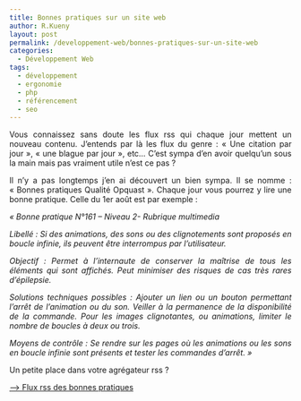 ```yaml
---
title: Bonnes pratiques sur un site web
author: R.Kueny
layout: post
permalink: /developpement-web/bonnes-pratiques-sur-un-site-web
categories:
  - Développement Web
tags:
  - développement
  - ergonomie
  - php
  - référencement
  - seo
---
```

<p style="text-align: justify;">
  Vous connaissez sans doute les flux rss qui chaque jour mettent un nouveau contenu. J&rsquo;entends par là les flux du genre : &laquo;&nbsp;Une citation par jour&nbsp;&raquo;, &laquo;&nbsp;une blague par jour&nbsp;&raquo;, etc&#8230; C&rsquo;est sympa d&rsquo;en avoir quelqu&rsquo;un sous la main mais pas vraiment utile n&rsquo;est ce pas ?
</p>

<p style="text-align: justify;">
  Il n&rsquo;y a pas longtemps j&rsquo;en ai découvert un bien sympa. Il se nomme : &laquo;&nbsp;Bonnes pratiques Qualité Opquast&nbsp;&raquo;. Chaque jour vous pourrez y lire une bonne pratique. Celle du 1er août est par exemple :
</p>

<p style="text-align: justify;">
  <em><span>&laquo;&nbsp;Bonne pratique N°161 &#8211; Niveau 2- Rubrique multimedia</span></em>
</p>

<p style="text-align: justify;">
  <em>Libellé </em><em>: Si des animations, des sons ou des clignotements sont proposés en boucle infinie, ils peuvent être interrompus par l&rsquo;utilisateur.</em>
</p>

<p style="text-align: justify;">
  <em>Objectif : Permet à l&rsquo;internaute de conserver la maîtrise de tous les éléments qui sont affichés. Peut minimiser des risques de cas très rares d&rsquo;épilepsie.</em>
</p>

<p style="text-align: justify;">
  <em>Solutions techniques possibles : Ajouter un lien ou un bouton permettant l&rsquo;arrêt de l&rsquo;animation ou du son. Veiller à la permanence de la disponibilité de la commande. Pour les images clignotantes, ou animations, limiter le nombre de boucles à deux ou trois.</em>
</p>

<p style="text-align: justify;">
  <em>Moyens de contrôle : Se rendre sur les pages où les animations ou les sons en boucle infinie sont présents et tester les commandes d&rsquo;arrêt.&nbsp;&raquo;</em>
</p>

<p style="text-align: justify;">
  <p>
    Un petite place dans votre agrégateur rss ?
  </p>
  
  <p>
    <a href="http://fr.opquast.com/syndication/bonnes-pratiques/" target="_blank">&#8211;> Flux rss des bonnes pratiques </a>
  </p>